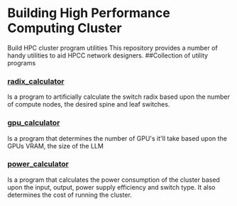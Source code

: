 # Building High Performance Computing Cluster
Build HPC cluster program utilities
This repository provides a number of handy utilities to aid HPCC network designers.
##Collection of utility programs
### <ins> radix_calculator </ins>
  Is a program to artificially calculate the switch radix based upon the number of compute nodes, the desired spine and leaf switches.
### <ins> gpu_calculator </ins>
  Is a program that determines the number of GPU's it'll take based upon the GPUs VRAM, the size of the LLM
### <ins> power_calculator </ins>
  Is a program that calculates the power consumption of the cluster based upon the input, output, power supply efficiency and switch type.  It also determines the cost of running the cluster.
